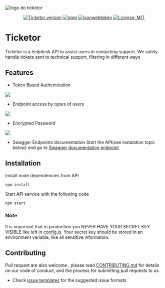 
![logo do ticketor](https://user-images.githubusercontent.com/17733053/85210608-c5a89180-b317-11ea-9d13-5b326778f59f.png)

<p align="center">
    <a href="#">
        <img src="https://img.shields.io/badge/ticketor-v.1.0-brightgreen"
            alt="Ticketor version"/></a>
    <a href="https://www.npmjs.com/">
        <img src="https://img.shields.io/npm/v/npm"
            alt="npm"/></a>
    <a href="https://www.npmjs.com/package/jsonwebtoken">
        <img src="https://img.shields.io/badge/jsonwebtoken-latest-brightgreen"
            alt="jsonwebtoken"/></a>
    <a href="https://opensource.org/licenses/MIT">
        <img src="https://img.shields.io/badge/License-MIT-yellow.svg"
            alt="License: MIT"/></a>
   
</p>

# Ticketor
Ticketor is a helpdesk API to assist users in contacting support. We safely handle tickets sent to technical support, filtering in different ways

## Features
 - Token Based Authentication
 <p align="left">
    <img src="https://user-images.githubusercontent.com/17733053/85808576-a650a080-b72b-11ea-8b78-f73f9406500e.png"/>
 </p> 
 
 - Endpoint access by types of users
 <p align="left">
    <img src="https://user-images.githubusercontent.com/17733053/85808441-3d692880-b72b-11ea-8969-8734d5dd7a0d.png"/>
 </p> 
 
 - Encrypted Password
 <p align="left">
    <img src="https://user-images.githubusercontent.com/17733053/85808330-e5322680-b72a-11ea-94f3-ad4d30b972d6.png"/>
 </p>  
 
 - Swagger Endpoints documentation
   Start the API(see instalation topic below) end go to [Swagger documentation endpoint](http://localhost:5000/docs/)
   

## Installation

Install node dependencies from API
```
npm install
```
Start API service with the following code

```
npm start
```

### Note
It is important that in production you NEVER HAVE YOUR SECRET KEY VISIBLE like left in [config.js](https://github.com/arielroque/Ticketor/blob/master/src/config.js). Your secret key should be stored in an environment variable, like all sensitive information.

## Contributing

Pull request are also welcome , please read  [CONTRIBUTING.md](https://github.com/arielroque/Ticketor/blob/master/CONTRIBUTING.md)  for details on our code of conduct, and the process for submitting pull requests to us.
    
-   Check  [issue templates](https://github.com/arielroque/Ticketor/issues)  for the suggested issue formats
